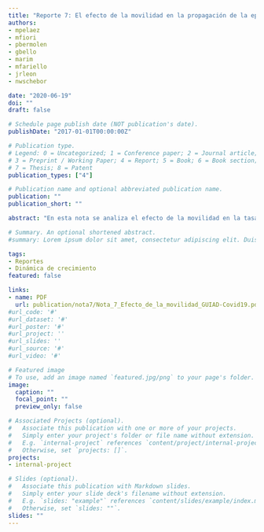 ```yaml
---
title: "Reporte 7: El efecto de la movilidad en la propagación de la epidemia de COVID-19 en Uruguay."
authors:
- mpelaez
- mfiori
- pbermolen
- gbello
- marim
- mfariello
- jrleon
- nwschebor

date: "2020-06-19"
doi: ""
draft: false

# Schedule page publish date (NOT publication's date).
publishDate: "2017-01-01T00:00:00Z"

# Publication type.
# Legend: 0 = Uncategorized; 1 = Conference paper; 2 = Journal article;
# 3 = Preprint / Working Paper; 4 = Report; 5 = Book; 6 = Book section;
# 7 = Thesis; 8 = Patent
publication_types: ["4"]

# Publication name and optional abbreviated publication name.
publication: ""
publication_short: ""

abstract: "En esta nota se analiza el efecto de la movilidad en la tasa de contagio. Por un lado, se utiliza una aproximación lineal de un modelo compartimental tipo SEIR, que permite calcular de forma analítica las soluciones. Estas soluciones son combinaciones lineales de exponenciales, cuyos parámetros se estiman ajustando los datos publicados por el SINAE. Se argumenta que uno de estos parámetros, la tasa de crecimiento epidémico, se puede estimar de forma más robusta que el número básico de reproducción R. Se estima este parámetro para cada semana, y se realiza una regresión de estos valores a los datos de movilidad publicados por Google. Se concluye que la reducción de la movilidad tiene un impacto reducido en la caída de la tasa de contagio.[Descargar reporte completo (PDF)](Nota_7_Efecto_de_la_movilidad_GUIAD-Covid19.pdf)"

# Summary. An optional shortened abstract.
#summary: Lorem ipsum dolor sit amet, consectetur adipiscing elit. Duis posuere tellus ac convallis placerat. Proin tincidunt magna sed ex sollicitudin condimentum.

tags:
- Reportes
- Dinámica de crecimiento
featured: false

links:
- name: PDF
  url: publication/nota7/Nota_7_Efecto_de_la_movilidad_GUIAD-Covid19.pdf
#url_code: '#'
#url_dataset: '#'
#url_poster: '#'
#url_project: ''
#url_slides: ''
#url_source: '#'
#url_video: '#'

# Featured image
# To use, add an image named `featured.jpg/png` to your page's folder. 
image:
  caption: ""
  focal_point: ""
  preview_only: false

# Associated Projects (optional).
#   Associate this publication with one or more of your projects.
#   Simply enter your project's folder or file name without extension.
#   E.g. `internal-project` references `content/project/internal-project/index.md`.
#   Otherwise, set `projects: []`.
projects:
- internal-project

# Slides (optional).
#   Associate this publication with Markdown slides.
#   Simply enter your slide deck's filename without extension.
#   E.g. `slides: "example"` references `content/slides/example/index.md`.
#   Otherwise, set `slides: ""`.
slides: ""
---
```


